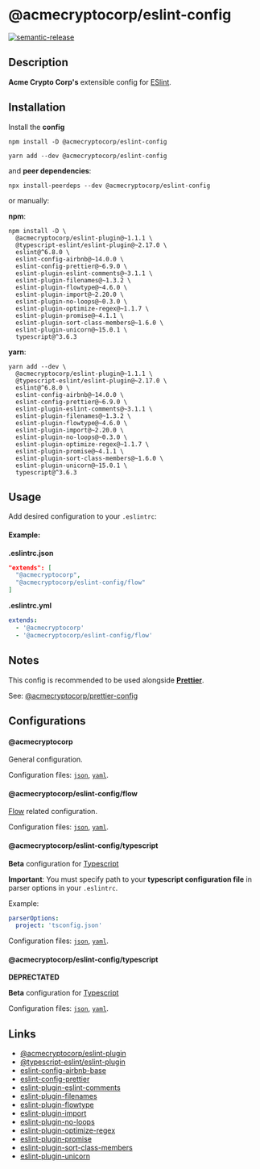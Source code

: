 # @acmecryptocorp/eslint-config

[![semantic-release](https://img.shields.io/badge/%20%20%F0%9F%93%A6%F0%9F%9A%80-semantic--release-e10079.svg)](https://github.com/semantic-release/semantic-release)

## Description

**Acme Crypto Corp's** extensible config for [ESlint](https://eslint.org/).

## Installation

Install the **config**

```shell
npm install -D @acmecryptocorp/eslint-config
```

```shell
yarn add --dev @acmecryptocorp/eslint-config
```

and **peer dependencies**:

```shell
npx install-peerdeps --dev @acmecryptocorp/eslint-config
```

or manually:

**npm**:

```shell
npm install -D \
  @acmecryptocorp/eslint-plugin@~1.1.1 \
  @typescript-eslint/eslint-plugin@~2.17.0 \
  eslint@^6.8.0 \
  eslint-config-airbnb@~14.0.0 \
  eslint-config-prettier@~6.9.0 \
  eslint-plugin-eslint-comments@~3.1.1 \
  eslint-plugin-filenames@~1.3.2 \
  eslint-plugin-flowtype@~4.6.0 \
  eslint-plugin-import@~2.20.0 \
  eslint-plugin-no-loops@~0.3.0 \
  eslint-plugin-optimize-regex@~1.1.7 \
  eslint-plugin-promise@~4.1.1 \
  eslint-plugin-sort-class-members@~1.6.0 \
  eslint-plugin-unicorn@~15.0.1 \
  typescript@^3.6.3
```

**yarn**:

```shell
yarn add --dev \
  @acmecryptocorp/eslint-plugin@~1.1.1 \
  @typescript-eslint/eslint-plugin@~2.17.0 \
  eslint@^6.8.0 \
  eslint-config-airbnb@~14.0.0 \
  eslint-config-prettier@~6.9.0 \
  eslint-plugin-eslint-comments@~3.1.1 \
  eslint-plugin-filenames@~1.3.2 \
  eslint-plugin-flowtype@~4.6.0 \
  eslint-plugin-import@~2.20.0 \
  eslint-plugin-no-loops@~0.3.0 \
  eslint-plugin-optimize-regex@~1.1.7 \
  eslint-plugin-promise@~4.1.1 \
  eslint-plugin-sort-class-members@~1.6.0 \
  eslint-plugin-unicorn@~15.0.1 \
  typescript@^3.6.3
```

## Usage

Add desired configuration to your `.eslintrc`:

#### Example:

**.eslintrc.json**

```json
"extends": [
  "@acmecryptocorp",
  "@acmecryptocorp/eslint-config/flow"
]
```

**.eslintrc.yml**

```yaml
extends:
  - '@acmecryptocorp'
  - '@acmecryptocorp/eslint-config/flow'
```

## Notes

This config is recommended to be used alongside [**Prettier**](https://prettier.io/).

See: [@acmecryptocorp/prettier-config](https://github.com/acmecryptocorp/prettier-config)

## Configurations

#### @acmecryptocorp

General configuration.

Configuration files: [`json`](general/eslintrc.json), [`yaml`](general/eslintrc.yaml).

#### @acmecryptocorp/eslint-config/flow

[Flow](https://flow.org/) related configuration.

Configuration files: [`json`](flow/eslintrc.json), [`yaml`](flow/eslintrc.yaml).

#### @acmecryptocorp/eslint-config/typescript

**Beta** configuration for [Typescript](https://www.typescriptlang.org/)

**Important**: You must specify path to your **typescript configuration file** in parser options in your `.eslintrc`.

Example:

```yaml
parserOptions:
  project: 'tsconfig.json'
```

Configuration files: [`json`](typescript/eslintrc.json), [`yaml`](typescript/eslintrc.yaml).

#### @acmecryptocorp/eslint-config/typescript

**DEPRECTATED**

**Beta** configuration for [Typescript](https://www.typescriptlang.org/)

Configuration files: [`json`](typescript-beta/eslintrc.json), [`yaml`](typescript-beta/eslintrc.yaml).

## Links

- [@acmecryptocorp/eslint-plugin](https://github.com/acmecryptocorp/acme-eslint-plugin)
- [@typescript-eslint/eslint-plugin](https://github.com/typescript-eslint/typescript-eslint/tree/master/packages/eslint-plugin)
- [eslint-config-airbnb-base](https://github.com/airbnb/javascript/tree/master/packages/eslint-config-airbnb-base)
- [eslint-config-prettier](https://github.com/prettier/eslint-config-prettier)
- [eslint-plugin-eslint-comments](https://github.com/mysticatea/eslint-plugin-eslint-comments)
- [eslint-plugin-filenames](https://github.com/selaux/eslint-plugin-filenames)
- [eslint-plugin-flowtype](https://github.com/gajus/eslint-plugin-flowtype)
- [eslint-plugin-import](https://github.com/benmosher/eslint-plugin-import)
- [eslint-plugin-no-loops](https://github.com/buildo/eslint-plugin-no-loops)
- [eslint-plugin-optimize-regex](https://github.com/BrainMaestro/eslint-plugin-optimize-regex)
- [eslint-plugin-promise](https://github.com/xjamundx/eslint-plugin-promise)
- [eslint-plugin-sort-class-members](https://github.com/bryanrsmith/eslint-plugin-sort-class-members)
- [eslint-plugin-unicorn](https://github.com/sindresorhus/eslint-plugin-unicorn)
